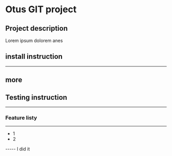 # Otus GIT project

## Project description

Lorem ipsum dolorem anes

## install instruction

---

## more

## Testing instruction

---

### Feature listy

---

- 1
- 2


----- I did it
